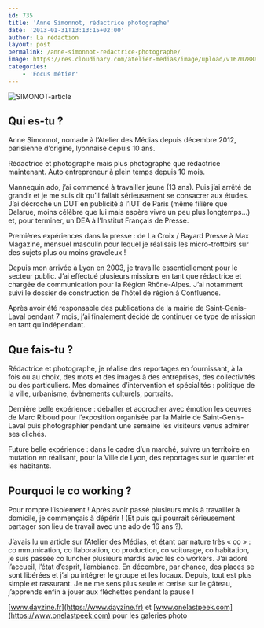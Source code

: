 ```yaml
---
id: 735
title: 'Anne Simonnot, rédactrice photographe'
date: '2013-01-31T13:13:15+02:00'
author: La rédaction
layout: post
permalink: /anne-simonnot-redactrice-photographe/
image: https://res.cloudinary.com/atelier-medias/image/upload/v1670788880/blog/t1lyglhmq2cneib6d9d4.png
categories:
    - 'Focus métier'
---
```


![SIMONOT-article](https://res.cloudinary.com/atelier-medias/image/upload/v1670788880/blog/t1lyglhmq2cneib6d9d4.png)

## Qui es-tu ?

Anne Simonnot, nomade à l’Atelier des Médias depuis décembre 2012, parisienne d’origine, lyonnaise depuis 10 ans.

Rédactrice et photographe mais plus photographe que rédactrice maintenant. Auto entrepreneur à plein temps depuis 10 mois.

Mannequin ado, j’ai commencé à travailler jeune (13 ans). Puis j’ai arrêté de grandir et je me suis dit qu’il fallait sérieusement se consacrer aux études. J’ai décroché un DUT en publicité à l’IUT de Paris (même filière que Delarue, moins célèbre que lui mais espère vivre un peu plus longtemps…) et, pour terminer, un DEA à l’Institut Français de Presse.

Premières expériences dans la presse : de La Croix / Bayard Presse à Max Magazine, mensuel masculin pour lequel je réalisais les micro-trottoirs sur des sujets plus ou moins graveleux !

Depuis mon arrivée à Lyon en 2003, je travaille essentiellement pour le secteur public. J’ai effectué plusieurs missions en tant que rédactrice et chargée de communication pour la Région Rhône-Alpes. J’ai notamment suivi le dossier de construction de l’hôtel de région à Confluence.

Après avoir été responsable des publications de la mairie de Saint-Genis-Laval pendant 7 mois, j’ai finalement décidé de continuer ce type de mission en tant qu’indépendant.

##  Que fais-tu ?

Rédactrice et photographe, je réalise des reportages en fournissant, à la fois ou au choix, des mots et des images à des entreprises, des collectivités ou des particuliers. Mes domaines d’intervention et spécialités : politique de la ville, urbanisme, évènements culturels, portraits.

Dernière belle expérience : déballer et accrocher avec émotion les oeuvres de Marc Riboud pour l’exposition organisée par la Mairie de Saint-Genis-Laval puis photographier pendant une semaine les visiteurs venus admirer ses clichés.

Future belle expérience : dans le cadre d’un marché, suivre un territoire en mutation en réalisant, pour la Ville de Lyon, des reportages sur le quartier et les habitants.

## Pourquoi le co working ?

Pour rompre l’isolement ! Après avoir passé plusieurs mois à travailler à domicile, je commençais à dépérir ! (Et puis qui pourrait sérieusement partager son lieu de travail avec une ado de 16 ans ?).

J’avais lu un article sur l’Atelier des Médias, et étant par nature très « co » : co mmunication, co llaboration, co production, co voiturage, co habitation, je suis passée co luncher plusieurs mardis avec les co workers. J’ai adoré l’accueil, l’état d’esprit, l’ambiance. En décembre, par chance, des places se sont libérées et j’ai pu intégrer le groupe et les locaux. Depuis, tout est plus simple et rassurant. Je ne me sens plus seule et cerise sur le gâteau, j’apprends enfin à jouer aux fléchettes pendant la pause !

[www.dayzine.fr](https://www.dayzine.fr) et [www.onelastpeek.com](https://www.onelastpeek.com) pour les galeries photo
